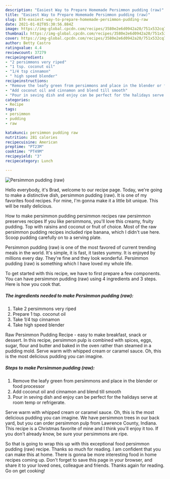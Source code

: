 ```yaml
---
description: "Easiest Way to Prepare Homemade Persimmon pudding (raw)"
title: "Easiest Way to Prepare Homemade Persimmon pudding (raw)"
slug: 874-easiest-way-to-prepare-homemade-persimmon-pudding-raw
date: 2021-01-02T05:30:56.884Z
image: https://img-global.cpcdn.com/recipes/3580e2e6d0942a20/751x532cq70/persimmon-pudding-raw-recipe-main-photo.jpg
thumbnail: https://img-global.cpcdn.com/recipes/3580e2e6d0942a20/751x532cq70/persimmon-pudding-raw-recipe-main-photo.jpg
cover: https://img-global.cpcdn.com/recipes/3580e2e6d0942a20/751x532cq70/persimmon-pudding-raw-recipe-main-photo.jpg
author: Betty Castro
ratingvalue: 4.4
reviewcount: 37279
recipeingredient:
- "2 persimmons very riped"
- "1 tsp. coconut oil"
- "1/4 tsp cinnamon"
- " high speed blender"
recipeinstructions:
- "Remove the leafy green from persimmons and place in the blender or food processor"
- "Add coconut oil and cinnamon and blend till smooth"
- "Pour in seving dish and enjoy can be perfect for the halidays serve at room temp or refrigerate."
categories:
- Recipe
tags:
- persimmon
- pudding
- raw

katakunci: persimmon pudding raw 
nutrition: 281 calories
recipecuisine: American
preptime: "PT23M"
cooktime: "PT49M"
recipeyield: "3"
recipecategory: Lunch

---
```



![Persimmon pudding (raw)](https://img-global.cpcdn.com/recipes/3580e2e6d0942a20/751x532cq70/persimmon-pudding-raw-recipe-main-photo.jpg)

Hello everybody, it's Brad, welcome to our recipe page. Today, we're going to make a distinctive dish, persimmon pudding (raw). It is one of my favorites food recipes. For mine, I'm gonna make it a little bit unique. This will be really delicious.

How to make persimmon pudding persimmon recipes raw persimmon preserves recipes If you like persimmons, you&#39;ll love this creamy, fruity pudding. Top with raisins and coconut or fruit of choice. Most of the raw persimmon pudding recipes included ripe banana, which I didn&#39;t use here. Scoop pudding carefully on to a serving plate.

Persimmon pudding (raw) is one of the most favored of current trending meals in the world. It's simple, it is fast, it tastes yummy. It is enjoyed by millions every day. They're fine and they look wonderful. Persimmon pudding (raw) is something which I have loved my whole life.


To get started with this recipe, we have to first prepare a few components. You can have persimmon pudding (raw) using 4 ingredients and 3 steps. Here is how you cook that.

<!--inarticleads1-->

##### The ingredients needed to make Persimmon pudding (raw):

1. Take 2 persimmons very riped
1. Prepare 1 tsp. coconut oil
1. Take 1/4 tsp cinnamon
1. Take  high speed blender


Raw Persimmon Pudding Recipe - easy to make breakfast, snack or dessert. In this recipe, persimmon pulp is combined with spices, eggs, sugar, flour and butter and baked in the oven rather than steamed in a pudding mold. Serve warm with whipped cream or caramel sauce. Oh, this is the most delicious pudding you can imagine. 

<!--inarticleads2-->

##### Steps to make Persimmon pudding (raw):

1. Remove the leafy green from persimmons and place in the blender or food processor
1. Add coconut oil and cinnamon and blend till smooth
1. Pour in seving dish and enjoy can be perfect for the halidays serve at room temp or refrigerate.


Serve warm with whipped cream or caramel sauce. Oh, this is the most delicious pudding you can imagine. We have persimmon trees in our back yard, but you can order persimmon pulp from Lawrence County, Indiana. This recipe is a Christmas favorite of mine and I think you&#39;ll enjoy it too. If you don&#39;t already know, be sure your persimmons are ripe. 

So that is going to wrap this up with this exceptional food persimmon pudding (raw) recipe. Thanks so much for reading. I am confident that you can make this at home. There is gonna be more interesting food in home recipes coming up. Don't forget to save this page in your browser, and share it to your loved ones, colleague and friends. Thanks again for reading. Go on get cooking!
